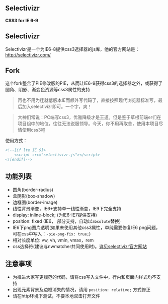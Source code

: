 Selectivizr
-----------

**CSS3 for IE 6-9**

## Selectivizr ##

Selectivizr是一个为IE6-8提供css3选择器的js库，他的官方网站是：http://selectivizr.com/

## Fork ##

这个fork整合了PIE修改版的PIE，从而让IE6-9获得css3的选择器之外，或获得了圆角、阴影、渐变色资源等css3属性的支持

> 再也不用为迁就低版本IE而额外写代码了，直接按照现代浏览器标准写，最后加入selectivizr即可。一个字，爽！

> 大神们常说：PC端写css3，优雅降级才是王道。但是鉴于草根前端er们在项目组中的地位，往往无法说服领导。今天，你不用再取舍，使用本项目尽情使用css3吧

使用方式：
```HTML
<!--[if lte IE 9]>
	<script src="selectivizr.js"></script>
<![endif]-->
```

## 功能列表
- 圆角(border-radius)
- 盒阴影(box-shadow)
- 边框图(border-image)
- 线性背景渐变，IE6+支持单一线性渐变，IE9下完全支持
- display: inline-block; (为IE6-IE7提供支持)
- position: fixed (IE6， 部分支持，自动以`absolute`替换)
- IE6下png图片透明(如果未使用其他css3属性，单纯需要修复IE6 png问题，可在css中写入：`-pie-png-fix: true;`)
- 相对长度单位: vw, vh, vmin, vmax，rem
- css选择符(建议与nwmatcher共同使用时)。[详见selectivizr官方网站](http://selectivizr.com/#how) 

## 注意事项

- 为推进大家写更规范的代码，请将css写入文件中，行内和页面内样式均不支持
- 出现元素背景及边框消失的情况，请用 `position: relative;` 方式修正
- 请在http环境下测试，不要本地双击打开文件